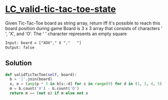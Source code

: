# [LC_valid-tic-tac-toe-state](https://leetcode.com/problems/valid-tic-tac-toe-state)

Given Tic-Tac-Toe board as string array, return iff it's possible to reach this board position during game
Board is 3 x 3 array that consists of characters ' ', 'X', and 'O'. The ' ' character represents an empty square

```txt
Input: board = ["XOX"," X ","   "]
Output: false
```

## Solution

```py
def validTicTacToe(self, board):
  b = '|'.join(board)
  x, o = (any(p * 3 in b[s::d] for s in range(9) for d in (1, 3, 4, 5)) for p in 'XO') # 5 for diagonal
  m = b.count('X') - b.count('O')
  return m == (not o) if m else not x
```
